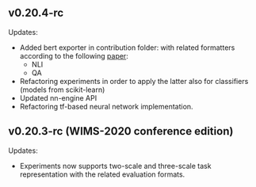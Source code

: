 ## v0.20.4-rc
Updates:
* Added bert exporter in contribution folder: with related formatters according to the following 
[paper](https://www.aclweb.org/anthology/N19-1035.pdf): 
    * NLI
    * QA
* Refactoring experiments in order to apply the latter also for classifiers (models from scikit-learn)
* Updated nn-engine API
* Refactoring tf-based neural network implementation.

## v0.20.3-rc (WIMS-2020 conference edition)

Updates:

* Experiments now supports two-scale and three-scale task representation with the related evaluation formats.

